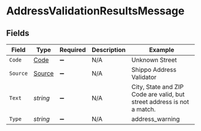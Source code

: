 # AddressValidationResultsMessage


## Fields

| Field                                                                  | Type                                                                   | Required                                                               | Description                                                            | Example                                                                |
| ---------------------------------------------------------------------- | ---------------------------------------------------------------------- | ---------------------------------------------------------------------- | ---------------------------------------------------------------------- | ---------------------------------------------------------------------- |
| `Code`                                                                 | [Code](../../Models/Components/Code.md)                                | :heavy_minus_sign:                                                     | N/A                                                                    | Unknown Street                                                         |
| `Source`                                                               | [Source](../../Models/Components/Source.md)                            | :heavy_minus_sign:                                                     | N/A                                                                    | Shippo Address Validator                                               |
| `Text`                                                                 | *string*                                                               | :heavy_minus_sign:                                                     | N/A                                                                    | City, State and ZIP Code are valid, but street address is not a match. |
| `Type`                                                                 | *string*                                                               | :heavy_minus_sign:                                                     | N/A                                                                    | address_warning                                                        |
